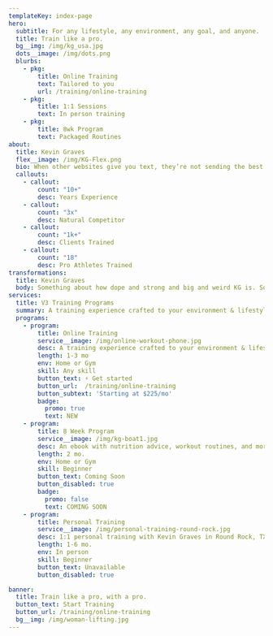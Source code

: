```yaml
---
templateKey: index-page
hero:
  subtitle: For any lifestyle, any environment, any goal, and anyone.
  title: Train like a pro. 
  bg__img: /img/kg_usa.jpg
  dots__image: /img/dots.png
  blurbs:
    - pkg:
        title: Online Training
        text: Tailored to you
        url: /training/online-training
    - pkg:
        title: 1:1 Sessions
        text: In person training
    - pkg:
        title: 8wk Program
        text: Packaged Routines
about:
  title: Kevin Graves
  flex__image: /img/KG-Flex.png
  bio: When other websites give you text, they’re not sending the best. They’re not sending you, they’re sending words that have lots of problems and they’re bringing those problems with us. They’re bringing mistakes. They’re bringing misspellings. They’re typists… And some, I assume, are good words. We have so many things that we have to do better... and certainly ipsum is one of them.
  callouts:
    - callout:
        count: "10+"
        desc: Years Experience
    - callout:
        count: "3x"
        desc: Natural Competitor
    - callout:
        count: "1k+"
        desc: Clients Trained
    - callout:
        count: "18"
        desc: Pro Athletes Trained
transformations:
  title: Kevin Graves
  body: Something about how dope and strong and big and weird KG is. Something about how dope and strong and big and weird KG is. Something about how dope and strong and big and weird KG is.
services:
  title: V3 Training Programs
  summary: A training experience crafted to your environment & lifestyle.
  programs:
    - program:
        title: Online Training
        service__image: /img/online-workout-phone.jpg
        desc: A training experience crafted to your environment & lifestyle
        length: 1-3 mo
        env: Home or Gym
        skill: Any skill
        button_text: ⚡️ Get started
        button_url:  /training/online-training
        button_subtext: 'Starting at $225/mo'
        badge:
          promo: true
          text: NEW
    - program:
        title: 8 Week Program
        service__image: /img/kg-boat1.jpg
        desc: An ebook with nutrition advice, workout routines, and more.
        length: 2 mo.
        env: Home or Gym
        skill: Beginner
        button_text: Coming Soon
        button_disabled: true
        badge:
          promo: false
          text: COMING SOON
    - program:
        title: Personal Training
        service__image: /img/personal-training-round-rock.jpg
        desc: 1:1 personal training with Kevin Graves in Round Rock, TX.
        length: 1-6 mo.
        env: In person
        skill: Beginner
        button_text: Unavailable
        button_disabled: true

banner:
  title: Train like a pro, with a pro.
  button_text: Start Training
  button_url: /training/online-training
  bg__img: /img/woman-lifting.jpg
---
```

